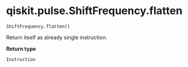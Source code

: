 # qiskit.pulse.ShiftFrequency.flatten

`ShiftFrequency.flatten()`

Return itself as already single instruction.

**Return type**

`Instruction`
